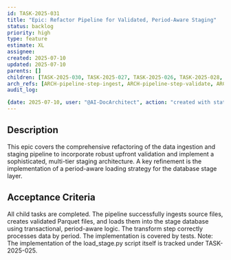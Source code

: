 ```yaml
---
id: TASK-2025-031
title: "Epic: Refactor Pipeline for Validated, Period-Aware Staging"
status: backlog
priority: high
type: feature
estimate: XL
assignee:
created: 2025-07-10
updated: 2025-07-10
parents: []
children: [TASK-2025-030, TASK-2025-027, TASK-2025-026, TASK-2025-028, TASK-2025-029]
arch_refs: [ARCH-pipeline-step-ingest, ARCH-pipeline-step-validate, ARCH-pipeline-step-load-stage, ARCH-database-schemas]
audit_log:

{date: 2025-07-10, user: "@AI-DocArchitect", action: "created with status backlog"}
---
```

## Description
This epic covers the comprehensive refactoring of the data ingestion and staging pipeline to incorporate robust upfront validation and implement a sophisticated, multi-tier staging architecture. A key refinement is the implementation of a period-aware loading strategy for the database stage layer.

## Acceptance Criteria
All child tasks are completed. The pipeline successfully ingests source files, creates validated Parquet files, and loads them into the stage database using transactional, period-aware logic. The transform step correctly processes data by period. The implementation is covered by tests.
Note: The implementation of the load_stage.py script itself is tracked under TASK-2025-025. 